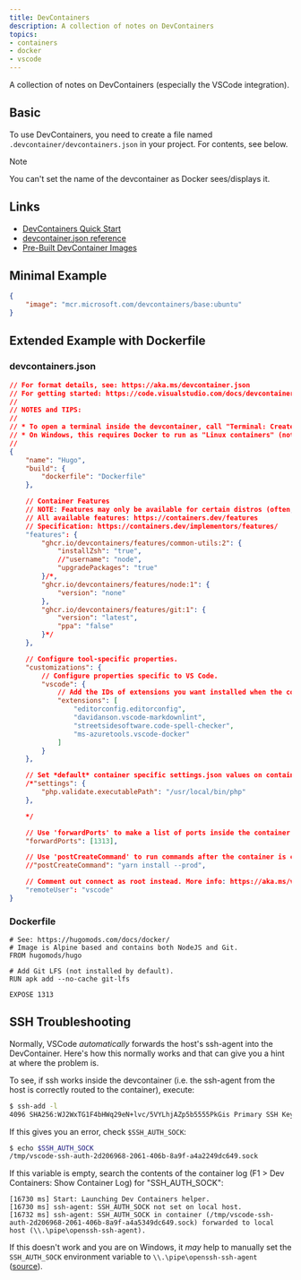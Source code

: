 ```yaml
---
title: DevContainers
description: A collection of notes on DevContainers
topics:
- containers
- docker
- vscode
---
```


A collection of notes on DevContainers (especially the VSCode integration).

## Basic

To use DevContainers, you need to create a file named `.devcontainer/devcontainers.json` in your project. For contents, see below.

> [!NOTE]
> You can't set the name of the devcontainer as Docker sees/displays it.

## Links

* [DevContainers Quick Start](https://code.visualstudio.com/docs/devcontainers/tutorial)
* [devcontainer.json reference](https://aka.ms/devcontainer.json)
* [Pre-Built DevContainer Images](https://github.com/devcontainers/images/tree/main/src)

## Minimal Example

```json
{
    "image": "mcr.microsoft.com/devcontainers/base:ubuntu"
}
```

## Extended Example with Dockerfile

### devcontainers.json

```json
// For format details, see: https://aka.ms/devcontainer.json
// For getting started: https://code.visualstudio.com/docs/devcontainers/tutorial
//
// NOTES and TIPS:
//
// * To open a terminal inside the devcontainer, call "Terminal: Create New Terminal" from the VSCode command palette.
// * On Windows, this requires Docker to run as "Linux containers" (not "Windows containers").
//
{
    "name": "Hugo",
    "build": {
        "dockerfile": "Dockerfile"
    },

    // Container Features
    // NOTE: Features may only be available for certain distros (often, only Debian/Ubuntu is supported but not Alpine).
    // All available features: https://containers.dev/features
    // Specification: https://containers.dev/implementors/features/
    "features": {
        "ghcr.io/devcontainers/features/common-utils:2": {
            "installZsh": "true",
            //"username": "node",
            "upgradePackages": "true"
        }/*,
        "ghcr.io/devcontainers/features/node:1": {
            "version": "none"
        },
        "ghcr.io/devcontainers/features/git:1": {
            "version": "latest",
            "ppa": "false"
        }*/
    },

    // Configure tool-specific properties.
    "customizations": {
        // Configure properties specific to VS Code.
        "vscode": {
            // Add the IDs of extensions you want installed when the container is created.
            "extensions": [
                "editorconfig.editorconfig",
                "davidanson.vscode-markdownlint",
                "streetsidesoftware.code-spell-checker",
                "ms-azuretools.vscode-docker"
            ]
        }
    },

    // Set *default* container specific settings.json values on container create.
    /*"settings": {
        "php.validate.executablePath": "/usr/local/bin/php"
    },

    */

    // Use 'forwardPorts' to make a list of ports inside the container available locally.
    "forwardPorts": [1313],

    // Use 'postCreateCommand' to run commands after the container is created.
    //"postCreateCommand": "yarn install --prod",

    // Comment out connect as root instead. More info: https://aka.ms/vscode-remote/containers/non-root.
    "remoteUser": "vscode"
}
```

### Dockerfile

```Dockfile
# See: https://hugomods.com/docs/docker/
# Image is Alpine based and contains both NodeJS and Git.
FROM hugomods/hugo

# Add Git LFS (not installed by default).
RUN apk add --no-cache git-lfs

EXPOSE 1313
```

## SSH Troubleshooting

Normally, VSCode *automatically* forwards the host's ssh-agent into the DevContainer. Here's how this normally works and that can give you a hint at where the problem is.

To see, if ssh works inside the devcontainer (i.e. the ssh-agent from the host is correctly routed to the container), execute:

```sh
$ ssh-add -l
4096 SHA256:WJ2WxTG1F4bHWq29eN+lvc/5VYLhjAZp5b5555PkGis Primary SSH Key (RSA)
```

If this gives you an error, check `$SSH_AUTH_SOCK`:

```sh
$ echo $SSH_AUTH_SOCK
/tmp/vscode-ssh-auth-2d206968-2061-406b-8a9f-a4a2249dc649.sock
```

If this variable is empty, search the contents of the container log (F1 > Dev Containers: Show Container Log) for "SSH_AUTH_SOCK":

```
[16730 ms] Start: Launching Dev Containers helper.
[16730 ms] ssh-agent: SSH_AUTH_SOCK not set on local host.
[16732 ms] ssh-agent: SSH_AUTH_SOCK in container (/tmp/vscode-ssh-auth-2d206968-2061-406b-8a9f-a4a5349dc649.sock) forwarded to local host (\\.\pipe\openssh-ssh-agent).
```

If this doesn't work and you are on Windows, it *may* help to manually set the `SSH_AUTH_SOCK` environment variable to `\\.\pipe\openssh-ssh-agent` ([source](https://github.com/microsoft/vscode-remote-release/issues/11043#issuecomment-3005677524)).
